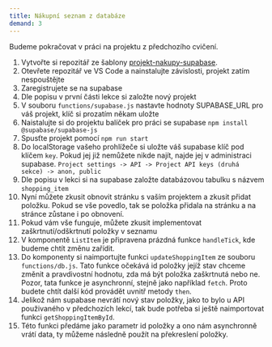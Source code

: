 ```yaml
---
title: Nákupní seznam z databáze
demand: 3
---
```


Budeme pokračovat v práci na projektu z předchozího cvičení.

1. Vytvořte si repozitář ze šablony [projekt-nakupy-supabase](https://github.com/Czechitas-podklady-WEB/projekt-nakupy-supabase).
1. Otevřete repozitář ve VS Code a nainstalujte závislosti, projekt zatím nespouštějte
1. Zaregistrujete se na supabase
1. Dle popisu v první části lekce si založte nový projekt
1. V souboru `functions/supabase.js` nastavte hodnoty SUPABASE_URL pro váš projekt, klíč si prozatím někam uložte
1. Naistalujte si do projektu balíček pro práci se supabase `npm install @supabase/supabase-js`
1. Spusťte projekt pomocí `npm run start`
1. Do localStorage vašeho prohlížeče si uložte váš supabase klíč pod klíčem `key`. Pokud jej již nemůžete nikde najít, najde jej v administraci supabase. `Project settings -> API -> Project API keys (druhá sekce) -> anon, public`
1. Dle popisu v lekci si na supabase založte databázovou tabulku s názvem `shopping_item`
1. Nyní můžete zkusit obnovit stránku s vaším projektem a zkusit přidat položku. Pokud se vše povedlo, tak se položka přidala na stránku a na stránce zůstane i po obnovení.
1. Pokud vám vše funguje, můžete zkusit implementovat zaškrtnutí/odškrtnutí položky v seznamu
1. V komponentě `ListItem` je připravena prázdná funkce `handleTick`, kde budeme chtít změnu zařídit.
1. Do komponenty si naimportujte funkci `updateShoppingItem` ze souboru `functions/db.js`. Tato funkce očekává id položky jejíž stav chceme změnit a pravdivostní hodnotu, zda má být položka zaškrtnutá nebo ne. Pozor, tata funkce je asynchronní, stejně jako například `fetch`. Proto budete chtít další kód provádět uvnitř metody `then`.
1. Jelikož nám supabase nevrátí nový stav položky, jako to bylo u API použivaného v předchozích lekcí, tak bude potřeba si ještě naimportovat funkci `getShoppingItemById`.
1. Této funkci předáme jako parametr id položky a ono nám asynchronně vrátí data, ty můžeme následně použít na překreslení položky.
